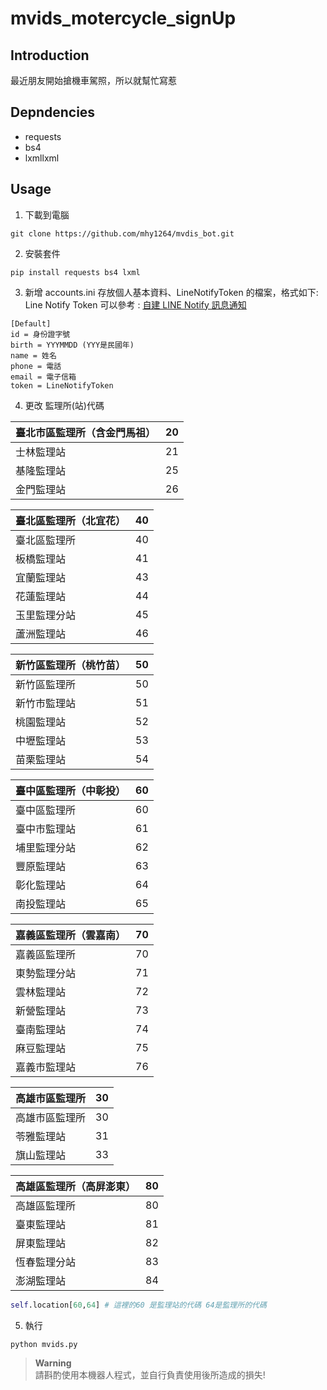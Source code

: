 # mvids_motercycle_signUp

## Introduction
最近朋友開始搶機車駕照，所以就幫忙寫惹

## Depndencies
* requests
* bs4 
* lxmllxml

## Usage 
1. 下載到電腦
 ```shell
 git clone https://github.com/mhy1264/mvdis_bot.git
 ```
 
2. 安裝套件
```
pip install requests bs4 lxml
```

3. 新增 accounts.ini 存放個人基本資料、LineNotifyToken 的檔案，格式如下:<br>
Line Notify Token 可以參考 : [自建 LINE Notify 訊息通知](https://www.oxxostudio.tw/articles/201806/line-notify.html)
```
[Default]
id = 身份證字號
birth = YYYMMDD (YYY是民國年)
name = 姓名
phone = 電話
email = 電子信箱
token = LineNotifyToken
```

4. 更改 監理所(站)代碼


|臺北市區監理所（含金門馬祖）|20|
|---|---|
|士林監理站|21|
|基隆監理站|25|
|金門監理站|26|

|臺北區監理所（北宜花）|40|
|---|---|
|臺北區監理所|40|
|板橋監理站|41|
|宜蘭監理站|43|
|花蓮監理站|44|
|玉里監理分站|45|
|蘆洲監理站|46|

|新竹區監理所（桃竹苗）|50|
|---|---|
|新竹區監理所|50|
|新竹市監理站|51|
|桃園監理站|52|
|中壢監理站|53|
|苗栗監理站|54|

|臺中區監理所（中彰投）|60|
|---|---|
|臺中區監理所|60|
|臺中市監理站|61|
|埔里監理分站|62|
|豐原監理站|63|
|彰化監理站|64|
|南投監理站|65|

|嘉義區監理所（雲嘉南）|70|
|---|---|
|嘉義區監理所|70|
|東勢監理分站|71|
|雲林監理站|72|
|新營監理站|73|
|臺南監理站|74|
|麻豆監理站|75|
|嘉義市監理站|76|

|高雄市區監理所|30|
|---|---|
|高雄市區監理所|30|
|苓雅監理站|31|
|旗山監理站|33|

|高雄區監理所（高屏澎東）|80|
|---|---|
|高雄區監理所|80|
|臺東監理站|81|
|屏東監理站|82|
|恆春監理分站|83|
|澎湖監理站|84|



```python
self.location[60,64] # 這裡的60 是監理站的代碼 64是監理所的代碼
```

5. 執行
```
python mvids.py
```
> **Warning** <br>
> 請斟酌使用本機器人程式，並自行負責使用後所造成的損失!
